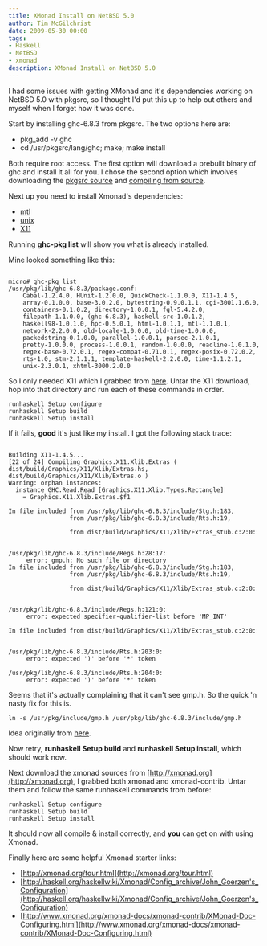 ```yaml
---
title: XMonad Install on NetBSD 5.0
author: Tim McGilchrist
date: 2009-05-30 00:00
tags:
- Haskell
- NetBSD
- xmonad
description: XMonad Install on NetBSD 5.0
---
```

I had some issues with getting XMonad and it's dependencies working on NetBSD
5.0 with pkgsrc, so I thought I'd put this up to help out others and myself when
I forget how it was done.

Start by installing ghc-6.8.3 from pkgsrc. The two options here are:
 * pkg_add -v ghc
 * cd /usr/pkgsrc/lang/ghc; make; make install

Both require root access. The first option will download a prebuilt binary of
ghc and install it all for you. I chose the second option which involves
downloading the
[pkgsrc source](http://www.netbsd.org/docs/pkgsrc/getting.html#getting-first) and [compiling
from source](http://www.netbsd.org/docs/pkgsrc/using.html#how-to-build-and-install).

Next up you need to install Xmonad's dependencies:
 * [mtl](http://hackage.haskell.org/cgi-bin/hackage-scripts/package/mtl)
 * [unix](http://hackage.haskell.org/cgi-bin/hackage-scripts/package/unix)
 * [X11](http://hackage.haskell.org/cgi-bin/hackage-scripts/package/X11)

Running **ghc-pkg list** will show you what is already installed.

Mine looked something like this:

``` shell

micro# ghc-pkg list
/usr/pkg/lib/ghc-6.8.3/package.conf:
    Cabal-1.2.4.0, HUnit-1.2.0.0, QuickCheck-1.1.0.0, X11-1.4.5,
    array-0.1.0.0, base-3.0.2.0, bytestring-0.9.0.1.1, cgi-3001.1.6.0,
    containers-0.1.0.2, directory-1.0.0.1, fgl-5.4.2.0,
    filepath-1.1.0.0, (ghc-6.8.3), haskell-src-1.0.1.2,
    haskell98-1.0.1.0, hpc-0.5.0.1, html-1.0.1.1, mtl-1.1.0.1,
    network-2.2.0.0, old-locale-1.0.0.0, old-time-1.0.0.0,
    packedstring-0.1.0.0, parallel-1.0.0.1, parsec-2.1.0.1,
    pretty-1.0.0.0, process-1.0.0.1, random-1.0.0.0, readline-1.0.1.0,
    regex-base-0.72.0.1, regex-compat-0.71.0.1, regex-posix-0.72.0.2,
    rts-1.0, stm-2.1.1.1, template-haskell-2.2.0.0, time-1.1.2.1,
    unix-2.3.0.1, xhtml-3000.2.0.0
```

So I only needed X11 which I grabbed from
[here](http://hackage.haskell.org/cgi-bin/hackage-scripts/package/X11). Untar
the X11 download, hop into that directory and run each of these commands in order.

    runhaskell Setup configure
	runhaskell Setup build
	runhaskell Setup install

If it fails, **good** it's just like my install. I got the following stack trace:

``` shell

Building X11-1.4.5...
[22 of 24] Compiling Graphics.X11.Xlib.Extras ( dist/build/Graphics/X11/Xlib/Extras.hs, dist/build/Graphics/X11/Xlib/Extras.o )
Warning: orphan instances:
  instance GHC.Read.Read [Graphics.X11.Xlib.Types.Rectangle]
    = Graphics.X11.Xlib.Extras.$f1

In file included from /usr/pkg/lib/ghc-6.8.3/include/Stg.h:183,
                 from /usr/pkg/lib/ghc-6.8.3/include/Rts.h:19,

                 from dist/build/Graphics/X11/Xlib/Extras_stub.c:2:0:


/usr/pkg/lib/ghc-6.8.3/include/Regs.h:28:17:
     error: gmp.h: No such file or directory
In file included from /usr/pkg/lib/ghc-6.8.3/include/Stg.h:183,
                 from /usr/pkg/lib/ghc-6.8.3/include/Rts.h:19,

                 from dist/build/Graphics/X11/Xlib/Extras_stub.c:2:0:


/usr/pkg/lib/ghc-6.8.3/include/Regs.h:121:0:
     error: expected specifier-qualifier-list before 'MP_INT'

In file included from dist/build/Graphics/X11/Xlib/Extras_stub.c:2:0:


/usr/pkg/lib/ghc-6.8.3/include/Rts.h:203:0:
     error: expected ')' before '*' token

/usr/pkg/lib/ghc-6.8.3/include/Rts.h:204:0:
     error: expected ')' before '*' token

```

Seems that it's actually complaining that it can't see gmp.h.  So the quick 'n nasty fix for this is.

    ln -s /usr/pkg/include/gmp.h /usr/pkg/lib/ghc-6.8.3/include/gmp.h

Idea originally from [here](http://ghcsparc.blogspot.com/2009/01/in-in-morning.html).

Now retry, **runhaskell Setup build** and **runhaskell Setup install**, which
should work now.

Next download the xmonad sources from [http://xmonad.org](http://xmonad.org), I
grabbed both xmonad and xmonad-contrib. Untar them and follow the same
runhaskell commands from before:

    runhaskell Setup configure
    runhaskell Setup build
    runhaskell Setup install

It should now all compile & install correctly, and **you** can get on with using
Xmonad.

Finally here are some helpful Xmonad starter links:

 * [http://xmonad.org/tour.html](http://xmonad.org/tour.html)
 * [http://haskell.org/haskellwiki/Xmonad/Config_archive/John_Goerzen's_Configuration](http://haskell.org/haskellwiki/Xmonad/Config_archive/John_Goerzen's_Configuration)
 * [http://www.xmonad.org/xmonad-docs/xmonad-contrib/XMonad-Doc-Configuring.html](http://www.xmonad.org/xmonad-docs/xmonad-contrib/XMonad-Doc-Configuring.html)
